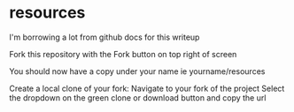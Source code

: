 # resources
I'm borrowing a lot from github docs for this writeup


Fork this repository with the Fork button on top right of screen

You should now have a copy under your name ie yourname/resources

Create a local clone of your fork:
Navigate to your fork of the project
Select the dropdown on the green clone or download button and copy the url


 


